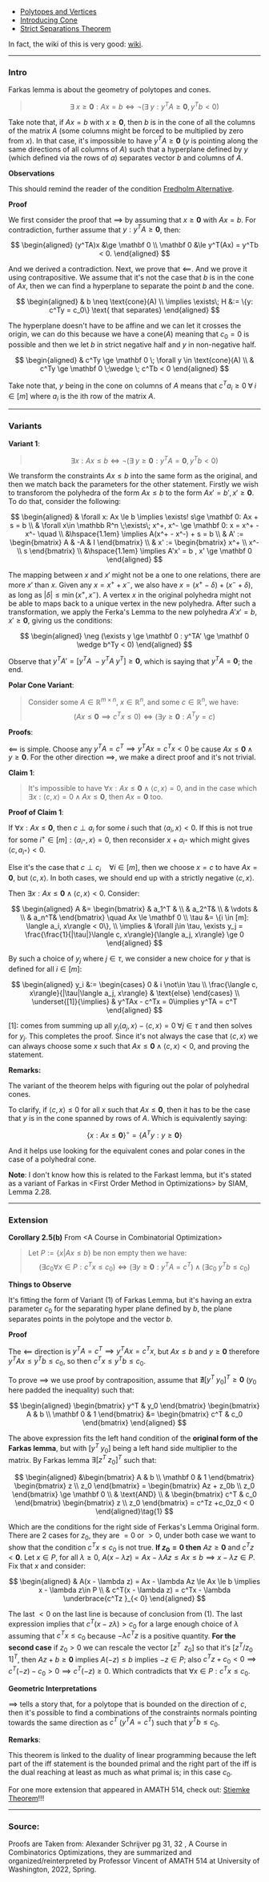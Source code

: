 - [Polytopes and Vertices](Polytopes%20and%20Vertices.md)
- [Introducing Cone](Introducing%20Cone.md)
- [Strict Separations Theorem](Strict%20Separations%20Theorem.md)

In fact, the wiki of this is very good: [wiki](https://en.wikipedia.org/wiki/Farkas%27_lemma). 

---
### **Intro**

Farkas lemma is about the geometry of polytopes and cones. 

> $$
> \exists\; x \ge \mathbf 0: Ax = b \iff 
> \neg (\exists\; y: y^TA\ge \mathbf 0 , y^Tb < 0)
> $$

Take note that, if $Ax = b$ with $x \ge \mathbf 0$, then $b$ is in the cone of all the columns of the matrix $A$ (some columns might be forced to be multiplied by zero from $x$). In that case, it's impossible to have $y^TA\ge \mathbf 0$ ($y$ is pointing along the same directions of all columns of $A$) such that a hyperplane defined by $y$ (which defined via the rows of $a$) separates vector $b$ and columns of $A$. 

**Observations**

This should remind the reader of the condition [Fredholm Alternative](../AMATH%20584%20Numerical%20Linear%20Algebra/Matrix%20Theory/Fredholm%20Alternative.md). 

**Proof**

We first consider the proof that $\implies$ by assuming that $x \ge \mathbf 0$ with $Ax = b$. For contradiction, further assume that $y: y^TA\ge \mathbf 0$, then: 

$$
\begin{aligned}
    (y^TA)x &\ge \mathbf 0
    \\
    \mathbf 0  &\le 
    y^T(Ax) = y^Tb < 0. 
\end{aligned}
$$

And we derived a contradiction. Next, we prove that $\impliedby$. And we prove it using contrapositive. We assume that it's not the case that $b$ is in the cone of $Ax$, then we can find a hyperplane to separate the point $b$ and the cone. 

$$
\begin{aligned}
    & b \neq \text{cone}(A)
    \\
    \implies \exists\; H &:= \{y: c^Ty = c_0\} \text{ that separates}
\end{aligned}
$$

The hyperplane doesn't have to be affine and we can let it crosses the origin, we can do this because we have a $\text{cone}(A)$ meaning that $c_0 = 0$ is possible and then we let $b$ in strict negative half and $y$ in non-negative half. 

$$
\begin{aligned}
    & c^Ty \ge \mathbf 0 \; \forall y \in \text{cone}(A)
    \\
    & c^Ty \ge \mathbf 0 \;\wedge \; c^Tb < 0
\end{aligned}
$$

Take note that, $y$ being in the cone on columns of $A$ means that $c^Ta_i \ge 0\;\forall \; i\in [m]$ where $a_i$ is the ith row of the matrix $A$. 


---
### **Variants**


**Variant 1**: 
> $$
> \exists x: Ax \le b \iff 
> \neg( \exists \; y \ge \mathbf 0 : y^TA = \mathbf 0 , y^Tb < 0 )
> $$

We transform the constraints $Ax \le b$ into the same form as the original, and then we match back the parameters for the other statement. Firstly we wish to transforom the polyhedra of the form $Ax \le b$ to the form $Ax' = b', x'\ge \mathbf 0$. To do that, consider the following: 

$$
\begin{aligned}
    & \forall x: Ax \le b \implies \exists! s\ge \mathbf 0: Ax + s = b
    \\
    & \forall x\in \mathbb R^n \;\exists\; x^+, x^- \ge \mathbf 0: 
    x = x^+ - x^- \quad 
    \\
    &\hspace{1.1em} \implies 
        A(x^+ - x^-) + s = b
    \\
    & A' := \begin{bmatrix}
        A & -A & I
    \end{bmatrix}
    \\
    & x' := \begin{bmatrix}
        x^+ \\ x^- \\ s
    \end{bmatrix}
    \\
    &\hspace{1.1em} \implies
    A'x' = b , x' \ge \mathbf 0
\end{aligned}
$$

The mapping between $x$ and $x'$ might not be a one to one relations, there are more $x'$ than $x$. Given any $x = x^+ + x^-$, we also have $x = (x^+ - \delta) + (x^- + \delta)$, as long as $|\delta| \le \min(x^+, x^-)$. A vertex $x$ in the original polyhedra might not be able to maps back to a unique vertex in the new polyhedra. After such a transformation, we apply the Ferka's Lemma to the new polyhedra $A'x' = b, x' \ge \mathbf 0$, giving us the conditions: 

$$
\begin{aligned}
    \neg (\exists y \ge \mathbf 0 : y^TA' \ge \mathbf 0 \wedge b^Ty < 0)
\end{aligned}
$$

Observe that $y^TA' = [y^TA \; -y^TA \; y^T] \ge \mathbf 0$, which is saying that $y^TA = \mathbf 0$; the end. 

**Polar Cone Variant**: 

> Consider some $A\in \mathbb R^{m\times n}$, $x\in \mathbb R^n$, and some $c\in \mathbb R^n$, we have: 
> $$
>     (Ax\le \mathbf 0 \implies c^Tx \le 0) \iff (\exists y\ge \mathbf 0: A^Ty = c)
> $$

**Proofs**: 

$\impliedby$ is simple. Choose any $y^TA = c^T \implies y^TAx = c^Tx < 0$ be cause $Ax \le \mathbf 0 \wedge y \ge \mathbf 0$. For the other direction $\implies$, we make a direct proof and it's not trivial. 

**Claim 1**: 

> It's impossible to have $\forall x: Ax \le \mathbf 0 \wedge \langle c, x\rangle = 0$, and in the case which $\exists x: \langle c, x\rangle = 0 \wedge Ax \le \mathbf 0$, then $Ax = \mathbf 0$ too. 
> 
**Proof of Claim 1**: 

If $\forall x: Ax \le \mathbf 0$, then $c \perp a_i$ for some $i$ such that $\langle a_i, x\rangle < 0$. If this is not true for some $i^+\in [m]: \langle a_{i^+}, x\rangle = 0$, then reconsider $x + a_{i^+}$ which might gives $\langle c, a_{i^+}\rangle < 0$.

Else it's the case that $c\perp c_i \quad \forall i \in [m]$, then we choose $x = c$ to have $Ax = \mathbf 0$, but $\langle c, x\rangle$. In both cases, we should end up with a strictly negative $\langle c, x\rangle$.  

Then $\exists x: Ax \le \mathbf 0 \wedge \langle c, x \rangle < 0$. Consider: 

$$
\begin{aligned}
    A &= \begin{bmatrix}
        & a_1^T & \\ & a_2^T& \\  & \vdots & \\ & a_n^T& 
    \end{bmatrix} \quad Ax \le \mathbf 0
    \\
    \tau &= \{i \in [m]: \langle a_i, x\rangle < 0\}, 
    \\
    \implies &
    \forall j\in \tau, \exists y_j = \frac{\frac{1}{|\tau|}\langle c, x\rangle}{\langle a_j, x\rangle} \ge 0
\end{aligned}
$$

By such a choice of $y_j$ where $j\in \tau$, we consider a new choice for $y$ that is defined for all $i\in [m]$: 

$$
\begin{aligned}
    y_i &:= \begin{cases}
        0 & i \not\in \tau
        \\
        \frac{\langle c, x\rangle}{|\tau|\langle a_j, x\rangle} & \text{else}
    \end{cases}
    \\
    \underset{[1]}{\implies} & 
    y^TAx - c^Tx = 0\implies y^TA = c^T
\end{aligned}
$$

\[1\]: comes from summing up all $y_j\langle a_j, x\rangle - \langle c, x\rangle = 0 \;\forall j \in \tau$ and then solves for $y_j$. This completes the proof. Since it's not always the case that $\langle c, x\rangle$ we can always choose some $x$ such that $Ax\le \mathbf 0 \wedge \langle c, x\rangle < 0$, and proving the statement. 

**Remarks:**

The variant of the theorem helps with figuring out the polar of polyhedral cones. 

To clarify, if $\langle c, x\rangle\le 0$ for all $x$ such that $Ax \le \mathbf 0$, then it has to be the case that $y$ is in the cone spanned by rows of $A$. Which is equivalently saying: 

$$
\{x: Ax \le \mathbf 0\}^\circ = \{A^Ty: y\ge \mathbf 0\}
$$

And it helps use looking for the equivalent cones and polar cones in the case of a polyhedral cone. 

**Note**: I don't know how this is related to the Farkast lemma, but it's stated as a variant of Farkas in \<First Order Method in Optimizations\> by SIAM, Lemma 2.28. 

---
### **Extension**

**Corollary 2.5(b)** From \<A Course in Combinatorial Optimization\>

> Let $P:= \{x|Ax \le b\}$ be non empty then we have: 
> $$
> (\exists c_0\forall x \in P: c^Tx \le c_0 ) \iff (\exists y \ge \mathbf 0: y^TA = c^T)\wedge (\exists c_0 \; y^Tb \le  c_0)
> $$

**Things to Observe**

It's fitting the form of Variant (1) of Farkas Lemma, but it's having an extra parameter $c_0$ for the separating hyper plane defined by $b$, the plane separates points in the polytope and the vector $b$. 

**Proof**

The $\impliedby$ direction is $y^TA = c^T \implies y^TAx = c^Tx$, but $Ax \le b$  and $y\ge \mathbf 0$ therefore $y^TAx \le y^Tb \le c_0$, so then $c^Tx \le y^Tb \le c_0$. 


To prove $\implies$ we use proof by contraposition, assume that $\nexists [y^T \; y_0]^T\ge \mathbf 0$ ($y_0$ here padded the inequality) such that: 

$$
\begin{aligned}
    \begin{bmatrix}
        y^T & y_0
    \end{bmatrix}
    \begin{bmatrix}
        A & b
        \\
        \mathbf 0 & 1
    \end{bmatrix}
    &= 
    \begin{bmatrix}
        c^T & c_0
    \end{bmatrix}
\end{aligned}
$$

The above expression fits the left hand condition of the **original form of the Farkas lemma**, but with $[y^T \; y_0]$ being a left hand side multiplier to the matrix. By Farkas lemma $\exists [z^T \; z_0]^T$ such that: 

$$
\begin{aligned}
    &\begin{bmatrix}
        A & b \\
        \mathbf 0 & 1
    \end{bmatrix} 
    \begin{bmatrix}
        z \\ z_0
    \end{bmatrix}
    =
    \begin{bmatrix}
        Az + z_0b
        \\
        z_0
    \end{bmatrix}
    \ge 
    \mathbf 0
    \\
    & \text{AND}
    \\
    & \begin{bmatrix}
        c^T & c_0
    \end{bmatrix}
    \begin{bmatrix}
        z \\ z_0
    \end{bmatrix}
    = 
    c^Tz +c_0z_0 < 0
\end{aligned}\tag{1}
$$

Which are the conditions for the right side of Ferkas's Lemma Original form. There are 2 cases for $z_0$, they are $=0$ or $> 0$, under both case we want to show that the condition $c^Tx \le c_0$ is not true. **If $z_0 = 0$ then** $Az\ge \mathbf 0$ and $c^Tz< \mathbf 0$. Let $x\in P$, for all $\lambda\ge 0$, $A(x - \lambda z) = Ax - \lambda Az \le Ax \le b \implies x - \lambda z\in P$. Fix that $x$ and consider: 

$$
\begin{aligned}
    & A(x - \lambda z) = Ax - \lambda Az \le Ax \le b \implies x - \lambda z\in P
    \\
    & c^T(x - \lambda z) = c^Tx - \lambda \underbrace{c^Tz }_{< 0}
\end{aligned}
$$

The last $<0$ on the last line is because of conclusion from (1). The last expression implies that $c^T(x - z\lambda) > c_0$ for a large enough choice of $\lambda$ assuming that $c^Tx \le c_0$ because $-\lambda c^Tz$ is a positive quantity. **For the second case**  if $z_0 > 0$ we can rescale the vector $[z^T \;\;z_0]$ so that it's $[z^T/z_0 \;\; 1]^T$, then $Az + b \ge \mathbf 0$ implies $A(-z)\le b$ implies $-z \in P$; also $c^Tz + c_0 < 0 \implies c^T(-z) - c_0 > 0 \implies c^T(-z) \ge 0$. Which contradicts that $\forall x \in P: c^Tx \le c_0$. 

**Geometric Interpretations**

$\implies$ tells a story that, for a polytope that is bounded on the direction of $c$, then it's possible to find a combinations of the constraints normals pointing towards the same direction as $c^T$ ($y^TA = c^T$) such that $y^Tb\le c_0$. 

**Remarks**: 

This theorem is linked to the duality of linear programming because the left part of the iff statement is the bounded primal and the right part of the iff is the dual reaching at least as much as what primal is; in this case $c_0$. 

For one more extension that appeared in AMATH 514, check out: [Stiemke Theorem](Stiemke%20Theorem.md)!!!

---
### **Source**:
Proofs are Taken from: Alexander Schrijver pg 31, 32 , A Course in Combinatorics Optimizations, they are summarized and organized/reinterpreted by Professor Vincent of AMATH 514 at University of Washington, 2022, Spring. 
